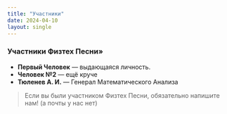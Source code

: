 ```yaml
---
title: "Участники"
date: 2024-04-10
layout: single
---
```


### Участники Физтех Песни»

- **Первый Человек** — выдающаяся личность.
- **Человек №2** — ещё круче
- **Тюленев А. И.** — Генерал Математического Анализа

> Если вы были участником Физтех Песни, обязательно напишите нам! (а почты у нас нет)